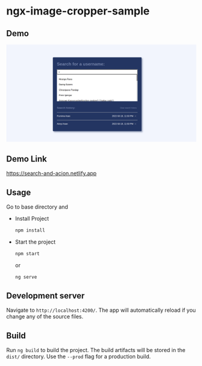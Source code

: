 # ngx-image-cropper-sample

## Demo

![til](./src/assets/images/Demo.png)


## Demo Link
https://search-and-acion.netlify.app


## Usage

Go to base directory and 

- Install Project

    ```bash
    npm install
    ```

- Start the project

    ```bash
    npm start
    ```
     or
    ```bash
    ng serve
    ```
## Development server

Navigate to `http://localhost:4200/`. The app will automatically reload if you change any of the source files.

## Build

Run `ng build` to build the project. The build artifacts will be stored in the `dist/` directory. Use the `--prod` flag for a production build.

